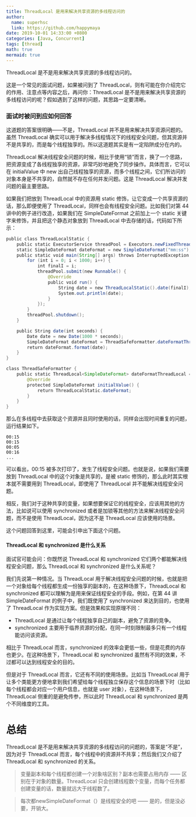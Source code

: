 ```yaml
---
title: ThreadLocal 是用来解决共享资源的多线程访问的
author:
  name: superhsc
  link: https://github.com/happymaya
date: 2019-10-01 14:33:00 +0800
categories: [Java, Concurrent]
tags: [thread]
math: true
mermaid: true
---
```

ThreadLocal 是不是用来解决共享资源的多线程访问的。

这是一个常见的面试问题，如果被问到了 ThreadLocal，则有可能在你介绍完它的作用、注意点等内容之后，再问你：ThreadLocal 是不是用来解决共享资源的多线程访问的呢？假如遇到了这样的问题，其思路一定要清晰。

### 面试时被问到应如何回答

这道题的答案很明确——不是，ThreadLocal 并不是用来解决共享资源问题的。虽然 ThreadLocal 确实可以用于解决多线程情况下的线程安全问题，但其资源并不是共享的，而是每个线程独享的。所以这道题其实是有一定陷阱成分在内的。

ThreadLocal 解决线程安全问题的时候，相比于使用“锁”而言，换了一个思路，把资源变成了各线程独享的资源，非常巧妙地避免了同步操作。具体而言，它可以在 initialValue 中 new 出自己线程独享的资源，而多个线程之间，它们所访问的对象本身是不共享的，自然就不存在任何并发问题。这是 ThreadLocal 解决并发问题的最主要思路。

如果我们把放到 ThreadLocal 中的资源用 static 修饰，让它变成一个共享资源的话，那么即便使用了 ThreadLocal，同样也会有线程安全问题。比如我们对第 44 讲中的例子进行改造，如果我们在 SimpleDateFormat 之前加上一个 static 关键字来修饰，并且把这个静态对象放到 ThreadLocal 中去存储的话，代码如下所示：

```java
public class ThreadLocalStatic {
    public static ExecutorService threadPool = Executors.newFixedThreadPool(16);
    static SimpleDateFormat dateFormat = new SimpleDateFormat("mm:ss");
    public static void main(String[] args) throws InterruptedException {
        for (int i = 0; i < 1000; i++) {
            int finalI = i;
            threadPool.submit(new Runnable() {
                @Override
                public void run() {
                    String date = new ThreadLocalStatic().date(finalI);
                    System.out.println(date);
                }
            });
        }
        threadPool.shutdown();
    }

    public String date(int seconds) {
        Date date = new Date(1000 * seconds);
        SimpleDateFormat dateFormat = ThreadSafeFormatter.dateFormatThreadLocal.get();
        return dateFormat.format(date);
    }
}

class ThreadSafeFormatter {
    public static ThreadLocal<SimpleDateFormat> dateFormatThreadLocal = new ThreadLocal<SimpleDateFormat>() {
        @Override
        protected SimpleDateFormat initialValue() {
            return ThreadLocalStatic.dateFormat;
        }
    }
}

```

那么在多线程中去获取这个资源并且同时使用的话，同样会出现时间重复的问题，运行结果如下。

```
00:15
00:15
00:05
00:16
...
```

可以看出，00:15 被多次打印了，发生了线程安全问题。也就是说，如果我们需要放到 ThreadLocal 中的这个对象是共享的，是被 static 修饰的，那么此时其实根本就不需要用到 ThreadLocal，即使用了 ThreadLocal 并不能解决线程安全问题。

相反，我们对于这种共享的变量，如果想要保证它的线程安全，应该用其他的方法，比如说可以使用 synchronized 或者是加锁等其他的方法来解决线程安全问题，而不是使用 ThreadLocal，因为这不是 ThreadLocal 应该使用的场景。

这个问题回答到这里，可能会引申出下面这个问题。

#### ThreadLocal 和 synchronized 是什么关系

面试官可能会问：你既然说 ThreadLocal 和 synchronized 它们两个都能解决线程安全问题，那么 ThreadLocal 和 synchronized 是什么关系呢？

我们先说第一种情况。当 ThreadLocal 用于解决线程安全问题的时候，也就是把一个对象给每个线程都生成一份独享的副本的，在这种场景下，ThreadLocal 和 synchronized 都可以理解为是用来保证线程安全的手段。例如，在第 44 讲 SimpleDateFormat 的例子中，我们既使用了 synchronized 来达到目的，也使用了 ThreadLocal 作为实现方案。但是效果和实现原理不同：

- ThreadLocal 是通过让每个线程独享自己的副本，避免了资源的竞争。
- synchronized 主要用于临界资源的分配，在同一时刻限制最多只有一个线程能访问该资源。

相比于 ThreadLocal 而言，synchronized 的效率会更低一些，但是花费的内存也更少。在这种场景下，ThreadLocal 和 synchronized 虽然有不同的效果，不过都可以达到线程安全的目的。

但是对于 ThreadLocal 而言，它还有不同的使用场景。比如当 ThreadLocal 用于让多个类能更方便地拿到我们希望给每个线程独立保存这个信息的场景下时（比如每个线程都会对应一个用户信息，也就是 user 对象），在这种场景下，ThreadLocal 侧重的是避免传参，所以此时 ThreadLocal 和 synchronized 是两个不同维度的工具。

# 总结
ThreadLocal 是不是用来解决共享资源的多线程访问的问题的，答案是“不是”，因为对于 ThreadLocal 而言，每个线程中的资源并不共享；然后我们又介绍了 ThreadLocal 和 synchronized 的关系。



> 变量副本和每个线程都创建一个对象啥区别？副本也需要占用内存 —— 区别在于对象的数量。ThreadLocal 只会创建线程数个变量，而每个任务都创建变量的话，数量就远大于线程数了。



> 每次都newSimpleDateFormat（）是线程安全的吧 —— 是的，但是没必要，开销大。

 